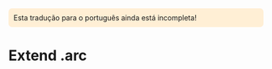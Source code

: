 <div style=background:papayawhip;padding:10px;border-radius:7px;>Esta tradução para o português ainda está incompleta!</div>

# Extend .arc
